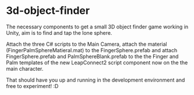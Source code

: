 3d-object-finder
================

The necessary components to get a small 3D object finder game working in Unity, aim is to find and tap the lone sphere.

Attach the three C# scripts to the Main Camera, attach the material (FingerPalmSphereMatieral.mat) to the FingerSphere.prefab and attach FingerSphere.prefab and PalmSphereBlank.prefab to the the Finger and Palm templates of the new LeapConnect2 script component now on the the main character.

That should have you up and running in the development environment and free to experiment! :D 

